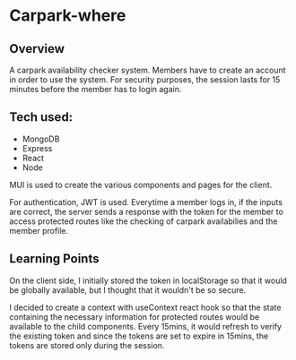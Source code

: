 # Carpark-where

## Overview

A carpark availability checker system. Members have to create an account in order to use the system. For security purposes, the session lasts for 15 minutes before the member has to login again.

## Tech used:

- MongoDB
- Express
- React
- Node

MUI is used to create the various components and pages for the client.

For authentication, JWT is used. Everytime a member logs in, if the inputs are correct, the server sends a response with the token for the member to access protected routes like the checking of carpark availabilies and the member profile.

## Learning Points

On the client side, I initially stored the token in localStorage so that it would be globally available, but I thought that it wouldn't be so secure.

I decided to create a context with useContext react hook so that the state containing the necessary information for protected routes would be available to the child components. Every 15mins, it would refresh to verify the existing token and since the tokens are set to expire in 15mins, the tokens are stored only during the session.
